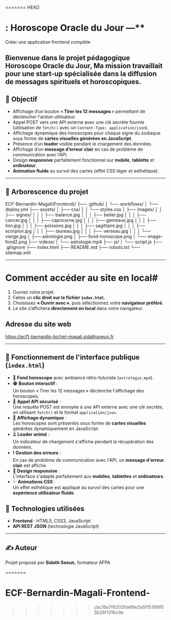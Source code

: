 <<<<<<< HEAD
# : Horoscope Oracle du Jour —**  
Créer une application frontend complète

Bienvenue dans le projet pédagogique **Horoscope Oracle du Jour**, Ma mission travaillait pour une start-up spécialisée dans la diffusion de messages spirituels et
horoscopiques.
---

## 🚀 Objectif

- Affichage d’un bouton « **Tirer les 12 messages** » permettant de déclencher l'action utilisateur.
- Appel POST vers une API externe avec une clé secrète fournie (utilisation de `fetch()` avec un `Content-Type: application/json`).
- Affichage dynamique des horoscopes pour chaque signe du zodiaque sous forme de **cartes visuelles générées en JavaScript**.
- Présence d’un **loader** visible pendant le chargement des données.
- Affichage d’un **message d’erreur clair** en cas de problème de communication avec l’API.
- Design **responsive** parfaitement fonctionnel sur **mobile**, **tablette** et **ordinateur**.
- **Animation fluide** au survol des cartes (effet CSS léger et esthétique).


---

## 📁 Arborescence du projet
ECF-Bernardin-Magali(Frontend)/
├── .github/
│   └── workflows/
│       └── deploy.yml
├── assets/
│   ├── css/
│   │   └── styles.css
│   ├── images/
│   │   ├── signes/
│   │   │   ├── balance.jpg
│   │   │   ├── belier.jpg
│   │   │   ├── cancer.jpg
│   │   │   ├── capricorne.jpg
│   │   │   ├── gemeaux.jpg
│   │   │   ├── lion.jpg
│   │   │   ├── poissons.jpg
│   │   │   ├── sagittaire.jpg
│   │   │   ├── scorpion.jpg
│   │   │   ├── taureau.jpg
│   │   │   ├── verseau.jpg
│   │   │   └── vierge.jpg
│   ├── astrologie.png
│   ├── fond-horoscope.png
│   └── image-fond2.png
├── videos/
│   └── astrologie.mp4
├── js/
│   └── script.js
├── .gitignore
├── index.html
├── README.md
├── robots.txt
└── sitemap.xml

---
# Comment accéder au site en local#

1. Ouvrez votre projet.
2. Faites un **clic droit sur le fichier `index.html`**.
3. Choisissez **« Ouvrir avec »**, puis sélectionnez votre **navigateur préféré**.
4. Le site s’affichera **directement en local** dans votre navigateur.

## Adresse du site web ##
 https://ecf1-bernardin-bichet-magali.sidathsoeun.fr

---


## 📡 Fonctionnement de l'interface publique (`index.html`)

- 🎥 **Fond horoscope** avec ambiance rétro-futuriste (`astrologie.mp4`).
- 🟠 **Bouton interactif** :  
  Un bouton « Tirer les 12 messages » déclenche l'affichage des horoscopes.
- 🔐 **Appel API sécurisé** :  
  Une requête POST est envoyée à une API externe avec une clé secrète, en utilisant `fetch()` et le format `application/json`.
- 🧠 **Affichage dynamique** :  
  Les horoscopes sont présentés sous forme de **cartes visuelles** générées dynamiquement en JavaScript.
- ⏳ **Loader animé** :  
  Un indicateur de chargement s'affiche pendant la récupération des données.
- ❗ **Gestion des erreurs** :  
  En cas de problème de communication avec l'API, un **message d'erreur clair** est affiché.
- 📱 **Design responsive** :  
  L'interface s'adapte parfaitement aux **mobiles**, **tablettes** et **ordinateurs**.
- ✨ **Animations CSS** :  
  Un effet esthétique est appliqué au survol des cartes pour une **expérience utilisateur fluide**.

## 🧰 Technologies utilisées

- **Frontend** : HTML5, CSS3, JavaScript
- **API REST JSON** (technologie JavaScript) 

---
## ✍️ Auteur

Projet proposé par **Sidath Soeun**, formateur AFPA  








=======
# ECF-Bernardin-Magali-Frontend-
>>>>>>> cbc18a7f82030a68e3a5f15388f53b26f1316c9e
